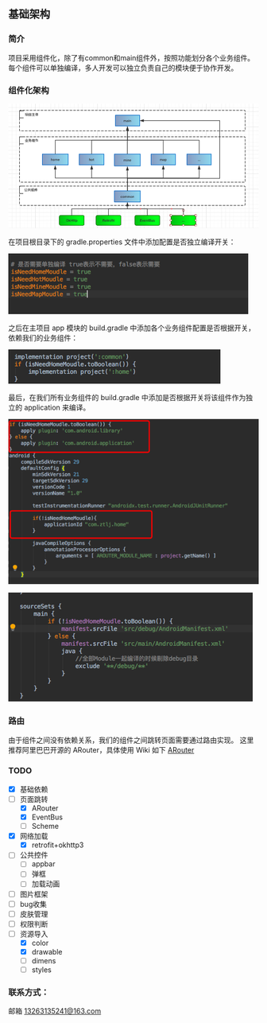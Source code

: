 ## 基础架构

### 简介
   项目采用组件化，除了有common和main组件外，按照功能划分各个业务组件。每个组件可以单独编译，多人开发可以独立负责自己的模块便于协作开发。

### 组件化架构

   ![Image 组件化架构]( https://github.com/JeffKuoCool/images/blob/master/%E7%BB%84%E4%BB%B6%E5%8C%96%E6%9E%B6%E6%9E%84.jpg )

   在项目根目录下的 gradle.properties 文件中添加配置是否独立编译开关：

   ![Image gradle添加开关]( https://github.com/JeffKuoCool/images/blob/master/open.jpg )

   之后在主项目 app 模块的 build.gradle 中添加各个业务组件配置是否根据开关，依赖我们的业务组件：

   ![Image app build.gradle]( https://github.com/JeffKuoCool/images/blob/master/app_gradle.jpg )

   最后，在我们所有业务组件的 build.gradle 中添加是否根据开关将该组件作为独立的 application 来编译。

   ![Image build.gradle]( https://github.com/JeffKuoCool/images/blob/master/moudle.jpg )

   ![Image build.gradle]( https://github.com/JeffKuoCool/images/blob/master/application.jpg )

### 路由
   由于组件之间没有依赖关系，我们的组件之间跳转页面需要通过路由实现。
   这里推荐阿里巴巴开源的 ARouter，具体使用 Wiki 如下
   [ARouter](https://github.com/alibaba/ARouter)

### TODO

- [x] 基础依赖
- [ ] 页面跳转
    + [x] ARouter
    + [x] EventBus
    + [ ] Scheme
- [x] 网络加载
    - [x] retrofit+okhttp3
- [ ] 公共控件
    + [ ] appbar
    + [ ] 弹框
    + [ ] 加载动画
- [ ] 图片框架
- [ ] bug收集
- [ ] 皮肤管理
- [ ] 权限判断
- [ ] 资源导入
    + [x] color
    + [x] drawable
    + [ ] dimens
    + [ ] styles

### 联系方式：
   邮箱 13263135241@163.com

